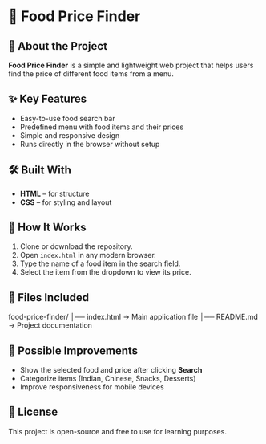 # 🍴 Food Price Finder  

## 📖 About the Project  
**Food Price Finder** is a simple and lightweight web project that helps users find the price of different food items from a menu.  

## ✨ Key Features  
- Easy-to-use food search bar  
- Predefined menu with food items and their prices  
- Simple and responsive design  
- Runs directly in the browser without setup  

## 🛠️ Built With  
- **HTML** – for structure  
- **CSS** – for styling and layout  

## 🚀 How It Works  
1. Clone or download the repository.  
2. Open `index.html` in any modern browser.  
3. Type the name of a food item in the search field.  
4. Select the item from the dropdown to view its price.  

## 📂 Files Included  
food-price-finder/
│── index.html → Main application file
│── README.md → Project documentation


## 📌 Possible Improvements  
- Show the selected food and price after clicking **Search**  
- Categorize items (Indian, Chinese, Snacks, Desserts)  
- Improve responsiveness for mobile devices  

## 📜 License  
This project is open-source and free to use for learning purposes.  
